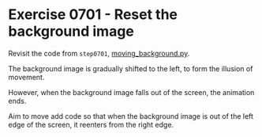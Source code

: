 # Exercise 0701 - Reset the background image

Revisit the code from ``step0701``, [moving_background.py](../step0701/moving_background.py).

The background image is gradually shifted to the left, to form the illusion of movement.

However, when the background image falls out of the screen, the animation ends.

Aim to move add code so that when the background image is out of the left edge of the screen, it reenters
from the right edge.
